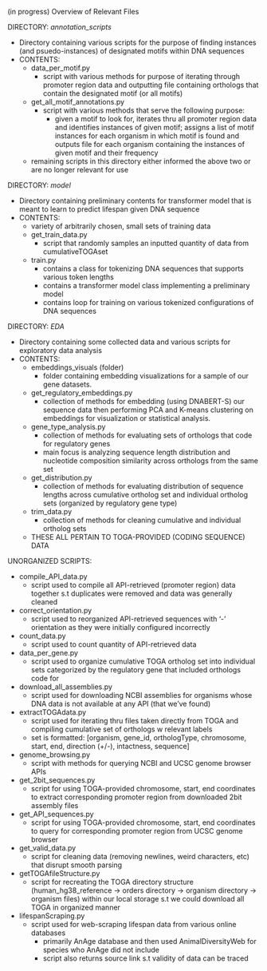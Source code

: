 (in progress) Overview of Relevant Files

DIRECTORY: *annotation_scripts*

- Directory containing various scripts for the purpose of finding instances (and psuedo-instances) of designated motifs within DNA sequences
- CONTENTS:
    - data_per_motif.py
        - script with various methods for purpose of iterating through promoter region data and outputting file containing orthologs that contain the designated motif (or all motifs)
    - get_all_motif_annotations.py
        - script with various methods that serve the following purpose:
            - given a motif to look for, iterates thru all promoter region data and identifies instances of given motif; assigns a list of motif instances for each organism in which motif is found and outputs file for each organism containing the instances of given motif and their frequency
    - remaining scripts in this directory either informed the above two or are no longer relevant for use

DIRECTORY: *model*

- Directory containing preliminary contents for transformer model that is meant to learn to predict lifespan given DNA sequence
- CONTENTS:
    - variety of arbitrarily chosen, small sets of training data
    - get_train_data.py
        - script that randomly samples an inputted quantity of data from cumulativeTOGAset
    - train.py
        - contains a class for tokenizing DNA sequences that supports various token lengths
        - contains a transformer model class implementing a preliminary model
        - contains loop for training on various tokenized configurations of DNA sequences

DIRECTORY: *EDA*

- Directory containing some collected data and various scripts for exploratory data analysis
- CONTENTS:
    - embeddings_visuals (folder)
        - folder containing embedding visualizations for a sample of our gene datasets. 
    - get_regulatory_embeddings.py
        - collection of methods for embedding (using DNABERT-S) our sequence data then performing PCA and K-means clustering on embeddings for visualization or statistical analysis.
    - gene_type_analysis.py
        - collection of methods for evaluating sets of orthologs that code for regulatory genes
        - main focus is analyzing sequence length distribution and nucleotide composition similarity across orthologs from the same set
    - get_distribution.py
        - collection of methods for evaluating distribution of sequence lengths across cumulative ortholog set and individual ortholog sets (organized by regulatory gene type)
    - trim_data.py
        - collection of methods for cleaning cumulative and individual ortholog sets
    - THESE ALL PERTAIN TO TOGA-PROVIDED (CODING SEQUENCE) DATA

UNORGANIZED SCRIPTS:

- compile_API_data.py
    - script used to compile all API-retrieved (promoter region) data together s.t duplicates were removed and data was generally cleaned
- correct_orientation.py
    - script used to reorganized API-retrieved sequences with ‘-’ orientation as they were initially configured incorrectly
- count_data.py
    - script used to count quantity of API-retrieved data
- data_per_gene.py
    - script used to organize cumulative TOGA ortholog set into individual sets categorized by the regulatory gene that included orthologs code for
- download_all_assemblies.py
    - script used for downloading NCBI assemblies for organisms whose DNA data is not available at any API (that we’ve found)
- extractTOGAdata.py
    - script used for iterating thru files taken directly from TOGA and compiling cumulative set of orthologs w relevant labels
    - set is formatted: [organism, gene_id, orthologType, chromosome, start, end, direction (+/-), intactness, sequence]
- genome_browsing.py
    - script with methods for querying NCBI and UCSC genome browser APIs
- get_2bit_sequences.py
    - script for using TOGA-provided chromosome, start, end coordinates to extract corresponding promoter region from downloaded 2bit assembly files
- get_API_sequences.py
    - script for using TOGA-provided chromosome, start, end coordinates to query for corresponding promoter region from UCSC genome browser
- get_valid_data.py
    - script for cleaning data (removing newlines, weird characters, etc) that disrupt smooth parsing
- getTOGAfileStructure.py
    - script for recreating the TOGA directory structure (human_hg38_reference → orders directory → organism directory → organism files)  within our local storage s.t we could download all TOGA in organized manner
- lifespanScraping.py
    - script used for web-scraping lifespan data from various online databases
        - primarily AnAge database and then used AnimalDiversityWeb for species who AnAge did not include
        - script also returns source link s.t validity of data can be traced
